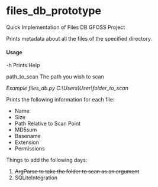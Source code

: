 # files_db_prototype
Quick Implementation of Files DB GFOSS Project

Prints metadata about all the files of the specified directory. 
#### Usage
-h Prints Help

path_to_scan The path you wish to scan

_Example files_db.py C:\Users\User\folder_to_scan_



Prints the following information for each file:
* Name
* Size
* Path Relative to Scan Point
* MD5sum
* Basename
* Extension
* Permissions

Things to add the following days:
1. ~~ArgParse to take the folder to scan as an argument~~
2. SQLiteIntegration
